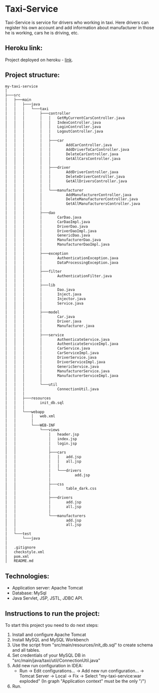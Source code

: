 # Taxi-Service

Taxi-Service is service for drivers who working in taxi. Here drivers can register his own account and add information about manufacturer in those he is working, cars he is driving, etc.

## Heroku link:

Project deployed on heroku - [link]( https://glacial-sands-16673.herokuapp.com/).

## Project structure:
```bash
my-taxi-service
│
├───src
│   ├───main
│   │   ├───java
│   │   │   └───taxi
│   │   │       ├───controller
│   │   │       │   │   GetMyCurrentCarsController.java
│   │   │       │   │   IndexController.java
│   │   │       │   │   LoginController.java
│   │   │       │   │   LogoutController.java
│   │   │       │   │
│   │   │       │   ├───car
│   │   │       │   │       AddCarController.java
│   │   │       │   │       AddDriverToCarController.java
│   │   │       │   │       DeleteCarController.java
│   │   │       │   │       GetAllCarsController.java
│   │   │       │   │
│   │   │       │   ├───driver
│   │   │       │   │       AddDriverController.java
│   │   │       │   │       DeleteDriverController.java
│   │   │       │   │       GetAllDriversController.java
│   │   │       │   │
│   │   │       │   └───manufacturer
│   │   │       │           AddManufacturerController.java
│   │   │       │           DeleteManufacturerController.java
│   │   │       │           GetAllManufacturersController.java
│   │   │       │
│   │   │       ├───dao
│   │   │       │       CarDao.java
│   │   │       │       CarDaoImpl.java
│   │   │       │       DriverDao.java
│   │   │       │       DriverDaoImpl.java
│   │   │       │       GenericDao.java
│   │   │       │       ManufacturerDao.java
│   │   │       │       ManufacturerDaoImpl.java
│   │   │       │
│   │   │       ├───exception
│   │   │       │       AuthenticationException.java
│   │   │       │       DataProcessingException.java
│   │   │       │
│   │   │       ├───filter
│   │   │       │       AuthenticationFilter.java
│   │   │       │
│   │   │       ├───lib
│   │   │       │       Dao.java
│   │   │       │       Inject.java
│   │   │       │       Injector.java
│   │   │       │       Service.java
│   │   │       │
│   │   │       ├───model
│   │   │       │       Car.java
│   │   │       │       Driver.java
│   │   │       │       Manufacturer.java
│   │   │       │
│   │   │       ├───service
│   │   │       │       AuthenticateService.java
│   │   │       │       AuthenticateServiceImpl.java
│   │   │       │       CarService.java
│   │   │       │       CarServiceImpl.java
│   │   │       │       DriverService.java
│   │   │       │       DriverServiceImpl.java
│   │   │       │       GenericService.java
│   │   │       │       ManufacturerService.java
│   │   │       │       ManufacturerServiceImpl.java
│   │   │       │
│   │   │       └───util
│   │   │               ConnectionUtil.java
│   │   │
│   │   ├───resources
│   │   │       init_db.sql
│   │   │
│   │   └───webapp
│   │       │   web.xml
│   │       │
│   │       └───WEB-INF
│   │           └───views
│   │               │   header.jsp
│   │               │   index.jsp
│   │               │   login.jsp
│   │               │
│   │               ├───cars
│   │               │   │   add.jsp
│   │               │   │   all.jsp
│   │               │   │
│   │               │   └───drivers
│   │               │           add.jsp
│   │               │
│   │               ├───css
│   │               │       table_dark.css
│   │               │
│   │               ├───drivers
│   │               │       add.jsp
│   │               │       all.jsp
│   │               │
│   │               └───manufacturers
│   │                       add.jsp
│   │                       all.jsp
│   │
│   └───test
│       └───java
│
│   .gitignore
│   checkstyle.xml
│   pom.xml
│   README.md
```
## Technologies:
* Application server: Apache Tomcat
* Database: MySql
* Java Servlet, JSP, JSTL, JDBC API.

## Instructions to run the project:
To start this project you need to do next steps:
1. Install and configure Apache Tomcat
2. Install MySQL and MySQL Workbench
3. Use the script from "src/main/resources/init_db.sql" to create schema and all tables.
4. Set credentials of your MySQL DB in "src/main/java/taxi/util/ConnectionUtil.java"
5. Add new run configuration in IDEA:
    * Run -> Edit configurations... -> Add new run configuration... -> Tomcat Server -> Local -> Fix -> Select "my-taxi-service:war exploded" (In graph "Application context" must be the only "/")
6. Run.